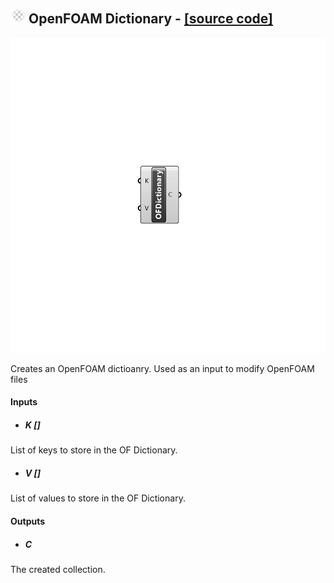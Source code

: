 ## ![](../../images/icons/OpenFOAM_Dictionary.png) OpenFOAM Dictionary - [[source code]](https://github.com/Eddy3D-Dev/Eddy3D/tree/dev/OpenFOAM%20Dictionary.cs)

![](../../images/components/OpenFOAM_Dictionary.png)

Creates an OpenFOAM dictioanry. Used as an input to modify OpenFOAM files

#### Inputs
* ##### K []
List of keys to store in the OF Dictionary.
* ##### V []
List of values to store in the OF Dictionary.

#### Outputs
* ##### C
The created collection.